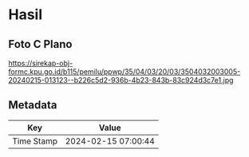 # Hasil

## Foto C Plano

https://sirekap-obj-formc.kpu.go.id/b115/pemilu/ppwp/35/04/03/20/03/3504032003005-20240215-013123--b226c5d2-936b-4b23-843b-83c924d3c7e1.jpg


## Metadata

| Key        | Value               |
| ---------- | ------------------- |
| Time Stamp | 2024-02-15 07:00:44 |



